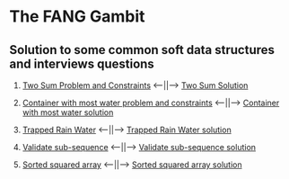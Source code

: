 # The FANG Gambit
## Solution to some common soft data structures and interviews questions

1. [Two Sum Problem and Constraints](./0x01-two_sum/problem.txt)  <--||-->  [Two Sum Solution](./0x01-two_sum/optimized.ins.js)

2. [Container with most water problem and constraints](./0x02-container_with_most_water/problem.txt) <--||--> [Container with most water solution](./0x02-container_with_most_water/optimized.ins.js)

3. [Trapped Rain Water](./0x03-tapping_rain_water/problem.txt) <--||--> [Trapped Rain Water solution](./0x03-tapping_rain_water/optimized.ins.js)

4. [Validate sub-sequence](./0x04-validate_subsequence/problem.txt) <--||--> [Validate sub-sequence solution](./0x04-validate_subsequence/optimized.js)

5. [Sorted squared array](./0x05-sorted_squared_array/problem.txt) <--||--> [Sorted squared array solution](./0x05-sorted_squared_array/optimized.ins.js)
